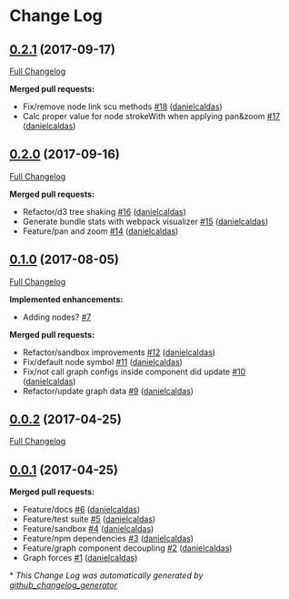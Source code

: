 # Change Log

## [0.2.1](https://github.com/danielcaldas/react-d3-graph/tree/0.2.1) (2017-09-17)
[Full Changelog](https://github.com/danielcaldas/react-d3-graph/compare/0.2.0...0.2.1)

**Merged pull requests:**

- Fix/remove node link scu methods [\#18](https://github.com/danielcaldas/react-d3-graph/pull/18) ([danielcaldas](https://github.com/danielcaldas))
- Calc proper value for node strokeWith when applying pan&zoom [\#17](https://github.com/danielcaldas/react-d3-graph/pull/17) ([danielcaldas](https://github.com/danielcaldas))

## [0.2.0](https://github.com/danielcaldas/react-d3-graph/tree/0.2.0) (2017-09-16)
[Full Changelog](https://github.com/danielcaldas/react-d3-graph/compare/0.1.0...0.2.0)

**Merged pull requests:**

- Refactor/d3 tree shaking [\#16](https://github.com/danielcaldas/react-d3-graph/pull/16) ([danielcaldas](https://github.com/danielcaldas))
- Generate bundle stats with webpack visualizer [\#15](https://github.com/danielcaldas/react-d3-graph/pull/15) ([danielcaldas](https://github.com/danielcaldas))
- Feature/pan and zoom [\#14](https://github.com/danielcaldas/react-d3-graph/pull/14) ([danielcaldas](https://github.com/danielcaldas))

## [0.1.0](https://github.com/danielcaldas/react-d3-graph/tree/0.1.0) (2017-08-05)
[Full Changelog](https://github.com/danielcaldas/react-d3-graph/compare/0.0.2...0.1.0)

**Implemented enhancements:**

- Adding nodes? [\#7](https://github.com/danielcaldas/react-d3-graph/issues/7)

**Merged pull requests:**

- Refactor/sandbox improvements [\#12](https://github.com/danielcaldas/react-d3-graph/pull/12) ([danielcaldas](https://github.com/danielcaldas))
- Fix/default node symbol [\#11](https://github.com/danielcaldas/react-d3-graph/pull/11) ([danielcaldas](https://github.com/danielcaldas))
- Fix/not call graph configs inside component did update [\#10](https://github.com/danielcaldas/react-d3-graph/pull/10) ([danielcaldas](https://github.com/danielcaldas))
- Refactor/update graph data [\#9](https://github.com/danielcaldas/react-d3-graph/pull/9) ([danielcaldas](https://github.com/danielcaldas))

## [0.0.2](https://github.com/danielcaldas/react-d3-graph/tree/0.0.2) (2017-04-25)
[Full Changelog](https://github.com/danielcaldas/react-d3-graph/compare/0.0.1...0.0.2)

## [0.0.1](https://github.com/danielcaldas/react-d3-graph/tree/0.0.1) (2017-04-25)
**Merged pull requests:**

- Feature/docs [\#6](https://github.com/danielcaldas/react-d3-graph/pull/6) ([danielcaldas](https://github.com/danielcaldas))
- Feature/test suite [\#5](https://github.com/danielcaldas/react-d3-graph/pull/5) ([danielcaldas](https://github.com/danielcaldas))
- Feature/sandbox [\#4](https://github.com/danielcaldas/react-d3-graph/pull/4) ([danielcaldas](https://github.com/danielcaldas))
- Feature/npm dependencies [\#3](https://github.com/danielcaldas/react-d3-graph/pull/3) ([danielcaldas](https://github.com/danielcaldas))
- Feature/graph component decoupling [\#2](https://github.com/danielcaldas/react-d3-graph/pull/2) ([danielcaldas](https://github.com/danielcaldas))
- Graph forces [\#1](https://github.com/danielcaldas/react-d3-graph/pull/1) ([danielcaldas](https://github.com/danielcaldas))



\* *This Change Log was automatically generated by [github_changelog_generator](https://github.com/skywinder/Github-Changelog-Generator)*
